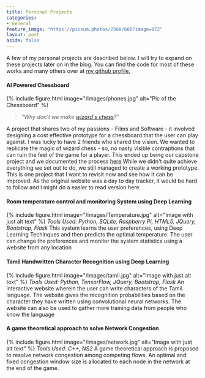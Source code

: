 ```yaml
---
title: Personal Projects
categories:
- General
feature_image: "https://picsum.photos/2560/600?image=872"
layout: post
aside: false
---
```

A few of my personal projects are described below. I will try to expand on these projects later on in the blog. 
You can find the code for most of these works and many others over at [my github profile.](https://www.github.com/jkeshav-bvignesh/)

<!-- more -->

#### AI Powered Chessboard

{% include figure.html image="/images/phones.jpg" alt="Pic of the Chessboard" %}

>_"Why don't we make [wizard's chess]("https://youtu.be/IwjZ1J2b8UY?t=24")?"_

A project that shares two of my passions - Films and Software - it involved designing a cost effective prototype for a chessboard that the user can play against. I was lucky to have 2 friends who shared the vision. We wanted to replicate the magic of wizard chess - so, no nasty visible contraptions that can ruin the feel of the game for a player. This ended up being our capstone project and we documented the process [here]("https://vitcapstoneproject.wordpress.com/)
While we didn't quite achieve everything we set out to do, we still managed to create a working prototype. This is one project that I want to revisit now and see how it can be improved. As the original website was a day to day tracker, it would be hard to follow and I might do a easier to read version here.

#### Room temperature control and monitoring System using Deep Learning
{% include figure.html image="/images/Temperature.jpg" alt="Image with just alt text" %}
_Tools Used: Python, SQLite, Raspberry Pi, HTML5, JQuery, Bootstrap, Flask_
This system learns the user preferences, using Deep Learning Techinques and then predicts the optimal
temperature. The user can change the preferences and monitor the system statistics using a website from
any location

#### Tamil Handwritten Character Recognition using Deep Learning
{% include figure.html image="/images/tamil.jpg" alt="Image with just alt text" %}
_Tools Used: Python, TensorFlow, JQuery, Bootstrap, Flask_
An interactive website wherein the user can write characters of the Tamil language. The website gives the recognition probabilities based on the character they have written using convolutional neural networks. The website can also be used to gather more training data from people who know the language</p>

#### A game theoretical approach to solve Network Congestion
{% include figure.html image="/images/network.jpg" alt="Image with just alt text" %}
_Tools Used: C++, NS2_
A game theoretical approach is proposed to resolve network congestion among competing flows. An optimal and fixed congestion window size is allocated to each node in the network at the end of the game.